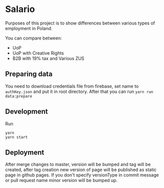 # Salario
Purposes of this project is to show differences between various types of employment in Poland.

You can compare between:

- UoP
- UoP with Creative Rights
- B2B with 19% tax and Various ZUS
 
## Preparing data
You need to download credentials file from firebase, set name to `authKey.json` and put it in root directory. 
After that you can run `yarn run data:prepare`

## Development
Run 
```
yarn
yarn start
```

## Deployment
After merge changes to master, version will be bumped and tag will be created, 
after tag creation new version of page will be published as static page in github pages.
If you don't specify versionType in commit message or pull request name minor version will be bumped up.

